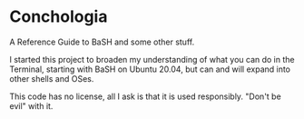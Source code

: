 # Conchologia
A Reference Guide to BaSH and some other stuff.

I started this project to broaden my understanding of what you can do in the Terminal, starting with BaSH on Ubuntu 20.04, but can and will expand into other shells and OSes.

This code has no license, all I ask is that it is used responsibly. "Don't be evil" with it.
